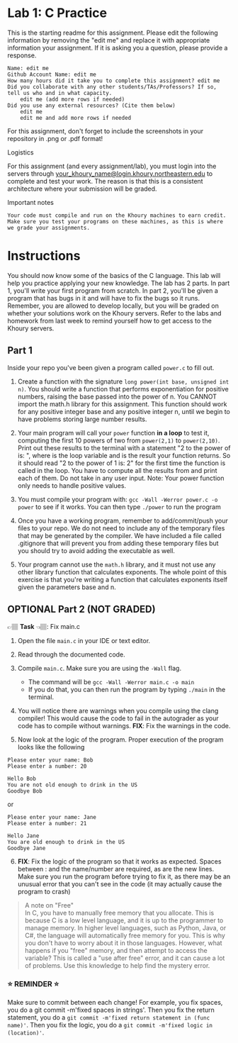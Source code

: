 # Lab 1: C Practice

This is the starting readme for this assignment. Please edit the following information by removing the "edit me" and replace it with appropriate information your assignment. If it is asking you a question, please provide a response. 

    Name: edit me
    Github Account Name: edit me
    How many hours did it take you to complete this assignment? edit me
    Did you collaborate with any other students/TAs/Professors? If so, tell us who and in what capacity.
        edit me (add more rows if needed)
    Did you use any external resources? (Cite them below)
        edit me
        edit me and add more rows if needed

For this assignment, don't forget to include the screenshots in your repository in .png or .pdf format!

Logistics

For this assignment (and every assignment/lab), you must login into the servers through your_khoury_name@login.khoury.northeastern.edu to complete and test your work. The reason is that this is a consistent architecture where your submission will be graded.

Important notes

    Your code must compile and run on the Khoury machines to earn credit. Make sure you test your programs on these machines, as this is where we grade your assignments.

# Instructions

You should now know some of the basics of the C language. This lab will help you practice applying your new knowledge. The lab has 2 parts. In part 1, you'll write your first program from scratch. In part 2, you'll be given a program that has bugs in it and will have to fix the bugs so it runs. Remember, you are allowed to develop locally, but you will be graded on whether your solutions work on the Khoury servers. Refer to the labs and homework from last week to remind yourself how to get access to the Khoury servers.

## Part 1
Inside your repo you've been given a program called `power.c` to fill out.

1. Create a function with the signature `long power(int base, unsigned int n)`. You should write a function that performs exponentiation for positive numbers, raising the base passed into the power of n. You CANNOT import the math.h library for this assignment. This function should work for any positive integer base and any positive integer n, until we begin to have problems storing large number results.

2. Your main program will call your `power` function **in a loop** to test it, computing the first 10 powers of two from `power(2,1)` to `power(2,10)`. Print out these results to the terminal with a statement "2 to the power of <x> is: <answer>", where <x> is the loop variable and <answer> is the result your function returns. So it should read "2 to the power of 1 is: 2" for the first time the function is called in the loop. You have to compute all the results from  and print each of them. Do not take in any user input. 
Note: Your power function only needs to handle positive values.

3. You must compile your program with: `gcc -Wall -Werror power.c -o power` to see if it works. You can then type `./power` to run the program

4. Once you have a working program, remember to add/commit/push your files to your repo. We do not need to include any of the temporary files that may be generated by the compiler. We have included a file called .gitignore that will prevent you from adding these temporary files but you should try to avoid adding the executable as well.

5. Your program cannot use the `math.h` library, and it must not use any other library function that calculates exponents. The whole point of this exercise is that you're writing a function that calculates exponents itself given the parameters base and n.
   
## OPTIONAL Part 2 (NOT GRADED)
👉🏽 **Task** 👈🏽: Fix main.c

1. Open the file `main.c` in your IDE or text editor.
2. Read through the documented code. 
3. Compile `main.c`. Make sure you are using the `-Wall` flag. 
   * The command will be `gcc -Wall -Werror main.c -o main`
   * If you do that, you can then run the program by typing `./main` in the terminal. 

4. You will notice there are warnings when you compile using the clang compiler! This would cause the code to fail in the autograder as your code has to compile without warnings.
    **FIX**: Fix the warnings in the code. 
5. Now look at the logic of the program. Proper execution of the program looks like the following
```text
Please enter your name: Bob
Please enter a number: 20

Hello Bob
You are not old enough to drink in the US
Goodbye Bob
```
or
```text
Please enter your name: Jane
Please enter a number: 21

Hello Jane
You are old enough to drink in the US
Goodbye Jane
```
6. **FIX**: Fix the logic of the program so that it works as expected. Spaces between : and the name/number are required, as are the new lines. Make sure you run the program before trying to fix it, as there may be an unusual error that you can't see in the code (it may actually cause the program to crash)

> A note on "Free"  
> In C, you have to manually free memory that you allocate. This is because C is a low level language, and it is up to the programmer to manage memory. In higher level languages, such as Python, Java, or C#, the language will automatically free memory for you. This is why you don't have to worry about it in those languages. However, what happens if you "free" memory, and then attempt to access the variable? This is called a "use after free" error, and it can cause a lot of problems. Use this knowledge to help find the mystery error. 

### :star: REMINDER :star:
Make sure to commit between each change! For example, you fix spaces, you do a git commit -m'fixed spaces in strings'. Then you fix the return statement, you do a `git commit -m'fixed return statement in (func name)'`. Then you fix the logic, you do a `git commit -m'fixed logic in (location)'`.
